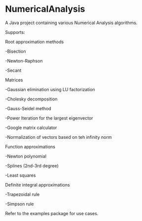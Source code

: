 # NumericalAnalysis
A Java project containing various Numerical Analysis algorithms.

Supports:

Root approximation methods

  -Bisection

  -Newton-Raphson

  -Secant

Matrices

  -Gaussian elimination using LU factorization

  -Cholesky decomposition

  -Gauss-Seidel method

  -Power Iteration for the largest eigenvector

  -Google matrix calculator

  -Normalization of vectors based on teh infinity norm

Function approximations

  -Newton polynomial
  
  -Splines (2nd-3rd degree)
  
  -Least squares
  
  Definite integral approximations
  
  -Trapezoidal rule
  
  -Simpson rule


Refer to the examples package for use cases.
